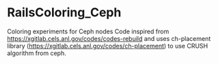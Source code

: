 # RailsColoring_Ceph
Coloring experiments for Ceph nodes
Code inspired from https://xgitlab.cels.anl.gov/codes/codes-rebuild and uses ch-placement library (https://xgitlab.cels.anl.gov/codes/ch-placement) to use CRUSH algorithm from ceph.

